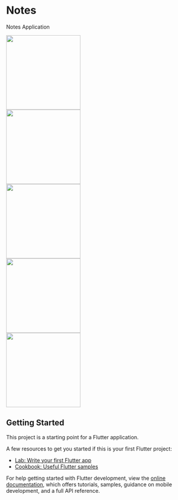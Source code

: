 # Notes

Notes Application

<img src="https://user-images.githubusercontent.com/53872301/205995970-b9ea098e-62bd-48f5-828d-26371a635fd1.png" width="200"/>
<br>
<img src="https://user-images.githubusercontent.com/53872301/205996169-0f2aaf26-0087-4670-9853-2f096c2f4d57.png" width="200"/>
<br>
<img src="https://user-images.githubusercontent.com/53872301/205996196-1a7f1c15-f5b1-4692-b3f7-f9cc3a671421.png" width="200"/>
<br>
<img src="https://user-images.githubusercontent.com/53872301/205996216-66b54709-8d14-4142-809a-292877eac93d.png" width="200"/>
<br>
<img src="https://user-images.githubusercontent.com/53872301/205996246-a0983044-57f9-44e3-b8f7-b605d99bbd82.png" width="200"/>
<br>


## Getting Started

This project is a starting point for a Flutter application.

A few resources to get you started if this is your first Flutter project:

- [Lab: Write your first Flutter app](https://docs.flutter.dev/get-started/codelab)
- [Cookbook: Useful Flutter samples](https://docs.flutter.dev/cookbook)

For help getting started with Flutter development, view the
[online documentation](https://docs.flutter.dev/), which offers tutorials,
samples, guidance on mobile development, and a full API reference.
